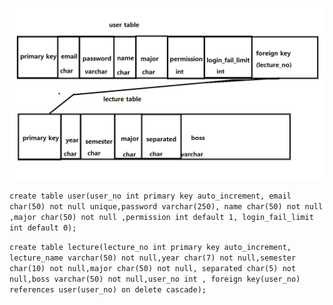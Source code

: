 ![dbimage](https://github.com/Ewha-Project-T/backend/blob/main/user%20table.png?raw=true)


```create table user(user_no int primary key auto_increment, email char(50) not null unique,password varchar(250), name char(50) not null ,major char(50) not null ,permission int default 1, login_fail_limit int default 0);```


```create table lecture(lecture_no int primary key auto_increment, lecture_name varchar(50) not null,year char(7) not null,semester char(10) not null,major char(50) not null, separated char(5) not null,boss varchar(50) not null,user_no int , foreign key(user_no) references user(user_no) on delete cascade);```
